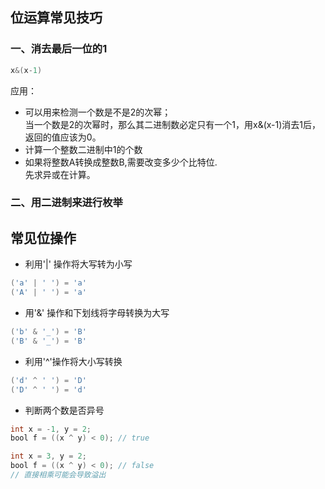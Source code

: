 ## 位运算常见技巧
### 一、消去最后一位的1
```java
x&(x-1)
```
应用：  
* 可以用来检测一个数是不是2的次幂；  
当一个数是2的次幂时，那么其二进制数必定只有一个1，用x&(x-1)消去1后，返回的值应该为0。
* 计算一个整数二进制中1的个数
* 如果将整数A转换成整数B,需要改变多少个比特位.  
  先求异或在计算。  
### 二、用二进制来进行枚举

























## 常见位操作
* 利用'|' 操作将大写转为小写
```java
('a' | ' ') = 'a'
('A' | ' ') = 'a'
```
* 用'&' 操作和下划线将字母转换为大写
```java
('b' & '_') = 'B'
('B' & '_') = 'B'
```
* 利用'^'操作将大小写转换
``` java
('d' ^ ' ') = 'D'
('D' ^ ' ') = 'd'
```
* 判断两个数是否异号
```java
int x = -1, y = 2;
bool f = ((x ^ y) < 0); // true

int x = 3, y = 2;
bool f = ((x ^ y) < 0); // false
// 直接相乘可能会导致溢出
```